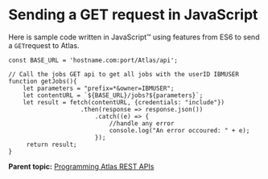 # Sending a GET request in JavaScript

Here is sample code written in JavaScript™ using features from ES6 to send a `GET`request to Atlas.

```text
const BASE_URL = 'hostname.com:port/Atlas/api';

// Call the jobs GET api to get all jobs with the userID IBMUSER
function getJobs(){
    let parameters = "prefix=*&owner=IBMUSER";     
    let contentURL = `${BASE_URL}/jobs?${parameters}`;     
    let result = fetch(contentURL, {credentials: "include"})
                    .then(response => response.json())
                        .catch((e) => {                             
                            //handle any error                             
                            console.log("An error occoured: " + e);      
                        });     
     return result;
}
```

**Parent topic:** [Programming Atlas REST APIs](https://github.com/PlutoZhang/test/tree/549112db023388c89a9750459e98a7b204fad073/topics/programrestapi.md)

